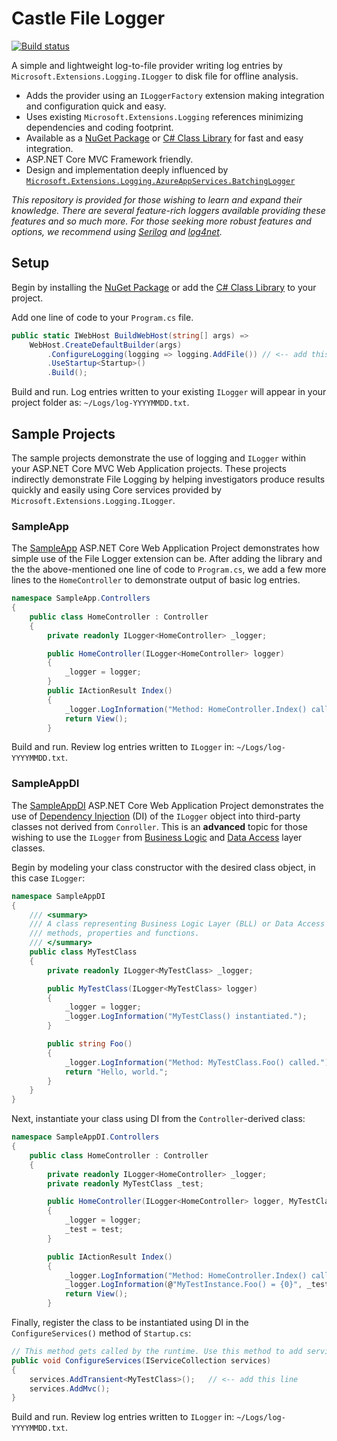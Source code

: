 # Castle File Logger
[![Build status](https://ci.appveyor.com/api/projects/status/4em377frx9dm6lkc?svg=true)](https://ci.appveyor.com/project/peterschlosser/castle-filelogger)

A simple and lightweight log-to-file provider writing log entries by `Microsoft.Extensions.Logging.ILogger` to disk file for offline analysis.

* Adds the provider using an `ILoggerFactory` extension making integration and configuration quick and easy.
* Uses existing `Microsoft.Extensions.Logging` references minimizing dependencies and coding footprint.
* Available as a [NuGet Package](https://www.nuget.org/packages/Castle.FileLogger/) or [C# Class Library](https://github.com/peterschlosser/Castle.FileLogger/tree/master/src/Castle.Extensions.Logging.FileLogger) for fast and easy integration.
* ASP.NET Core MVC Framework friendly.
* Design and implementation deeply influenced by [`Microsoft.Extensions.Logging.AzureAppServices.BatchingLogger`](https://docs.microsoft.com/en-us/dotnet/api/microsoft.extensions.logging.azureappservices?view=aspnetcore-2.1)

*This repository is provided for those wishing to learn and expand their knowledge.  There are several feature-rich loggers available providing these features and so much more.  For those seeking more robust features and options, we recommend using [Serilog](https://www.nuget.org/packages/serilog/) and [log4net](https://www.nuget.org/packages/log4net/).*

## Setup

Begin by installing the [NuGet Package](https://github.com/peterschlosser/nuget) or add the [C# Class Library](https://github.com/peterschlosser/nuget) to your project.

Add one line of code to your `Program.cs` file.
```csharp
public static IWebHost BuildWebHost(string[] args) =>
	WebHost.CreateDefaultBuilder(args)
		.ConfigureLogging(logging => logging.AddFile())	// <-- add this line
		.UseStartup<Startup>()
		.Build();
```

Build and run.  Log entries written to your existing `ILogger` will appear in your project folder as: `~/Logs/log-YYYYMMDD.txt`.

## Sample Projects

The sample projects demonstrate the use of logging and `ILogger` within your ASP.NET Core MVC Web Application projects.  These projects indirectly demonstrate File Logging by helping investigators produce results quickly and easily using Core services provided by `Microsoft.Extensions.Logging.ILogger`.

### SampleApp

The [SampleApp](https://github.com/peterschlosser/Castle.FileLogger/tree/master/sample/SampleApp) ASP.NET Core Web Application Project demonstrates how simple use of the File Logger extension can be.  After adding the library and the the above-mentioned one line of code to `Program.cs`, we add a few more lines to the `HomeController` to demonstrate output of basic log entries.

```csharp
namespace SampleApp.Controllers
{
    public class HomeController : Controller
    {
        private readonly ILogger<HomeController> _logger;

        public HomeController(ILogger<HomeController> logger)
        {
            _logger = logger;
        }
        public IActionResult Index()
        {
            _logger.LogInformation("Method: HomeController.Index() called.");
            return View();
        }
```
Build and run.  Review log entries written to `ILogger` in: `~/Logs/log-YYYYMMDD.txt`.


### SampleAppDI

The [SampleAppDI](https://github.com/peterschlosser/Castle.FileLogger/tree/master/sample/SampleAppDI) ASP.NET Core Web Application Project demonstrates the use of [Dependency Injection](https://en.wikipedia.org/wiki/Dependency_injection) (DI) of the `ILogger` object into third-party classes not derived from `Conroller`.  This is an **advanced** topic for those wishing to use the `ILogger` from [Business Logic](https://en.wikipedia.org/wiki/Multitier_architecture) and [Data Access](https://en.wikipedia.org/wiki/Multitier_architecture) layer classes.

Begin by modeling your class constructor with the desired class object, in this case `ILogger`:
```csharp
namespace SampleAppDI
{
    /// <summary>
    /// A class representing Business Logic Layer (BLL) or Data Access Layer (DAL)
    /// methods, properties and functions.
    /// </summary>
	public class MyTestClass
    {
        private readonly ILogger<MyTestClass> _logger;

        public MyTestClass(ILogger<MyTestClass> logger)
        {
            _logger = logger;
            _logger.LogInformation("MyTestClass() instantiated.");
        }

        public string Foo()
        {
            _logger.LogInformation("Method: MyTestClass.Foo() called.");
            return "Hello, world.";
        }
    }
}
```

Next, instantiate your class using DI from the `Controller`-derived class: 
```csharp
namespace SampleAppDI.Controllers
{
    public class HomeController : Controller
    {
        private readonly ILogger<HomeController> _logger;
        private readonly MyTestClass _test;

        public HomeController(ILogger<HomeController> logger, MyTestClass test)
        {
            _logger = logger;
            _test = test;
        }

        public IActionResult Index()
        {
            _logger.LogInformation("Method: HomeController.Index() called.");
            _logger.LogInformation(@"MyTestInstance.Foo() = {0}", _test.Foo());
            return View();
        }

```

Finally, register the class to be instantiated using DI in the `ConfigureServices()` method of `Startup.cs`:
```csharp
// This method gets called by the runtime. Use this method to add services to the container.
public void ConfigureServices(IServiceCollection services)
{
    services.AddTransient<MyTestClass>();	// <-- add this line
    services.AddMvc();
}
```

Build and run.  Review log entries written to `ILogger` in: `~/Logs/log-YYYYMMDD.txt`.

